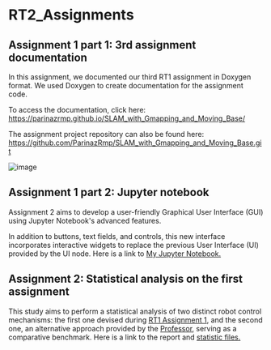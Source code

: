# RT2_Assignments

## Assignment 1 part 1: 3rd assignment documentation
In this assignment, we documented our third RT1 assignment in Doxygen format. We used Doxygen to create documentation for the assignment code. 

To access the documentation, click here: https://parinazrmp.github.io/SLAM_with_Gmapping_and_Moving_Base/

The assignment project repository can also be found here: https://github.com/ParinazRmp/SLAM_with_Gmapping_and_Moving_Base.git


![image](https://github.com/ParinazRmp/RT2_Assignments/assets/94115975/c0a9f359-add3-46b0-9e95-70f7030eb27c)

## Assignment 1 part 2: Jupyter notebook
Assignment 2 aims to develop a user-friendly Graphical User Interface (GUI) using Jupyter Notebook's advanced features.

In addition to buttons, text fields, and controls, this new interface incorporates interactive widgets to replace the previous User Interface (UI) provided by the UI node.
Here is a link to [My Jupyter Notebook.](https://github.com/ParinazRmp/SLAM_with_Gmapping_and_Moving_Base/blob/Jupyter/Notebook/Robot_controller_jupyter.ipynb)

## Assignment 2: Statistical analysis on the first assignment
This study aims to perform a statistical analysis of two distinct robot
control mechanisms: the first one devised during [RT1 Assignment 1](https://github.com/ParinazRmp/First-Assignment-Research-Track-1.git), and the
second one, an alternative approach provided by the [Professor](https://github.com/CarmineD8/python_simulator/tree/rt2), serving as a
comparative benchmark.
Here is a link to the report and [statistic files.](https://github.com/ParinazRmp/First-Assignment-Research-Track-1/tree/main/Statistical%20Analysis)

